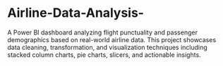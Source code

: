 # Airline-Data-Analysis-
A Power BI dashboard analyzing flight punctuality and passenger demographics based on real-world airline data. This project showcases data cleaning, transformation, and visualization techniques including stacked column charts, pie charts, slicers, and actionable insights.

